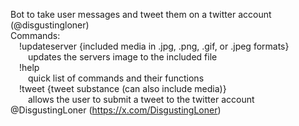 Bot to take user messages and tweet them on a twitter account (@disgustingloner)\
Commands:\
&emsp;!updateserver {included media in .jpg, .png, .gif, or .jpeg formats}\
    &emsp;&emsp;updates the servers image to the included file\
&emsp;!help\
    &emsp;&emsp;quick list of commands and their functions\
&emsp;!tweet {tweet substance (can also include media)}\
    &emsp;&emsp;allows the user to submit a tweet to the twitter account @DisgustingLoner (https://x.com/DisgustingLoner)

